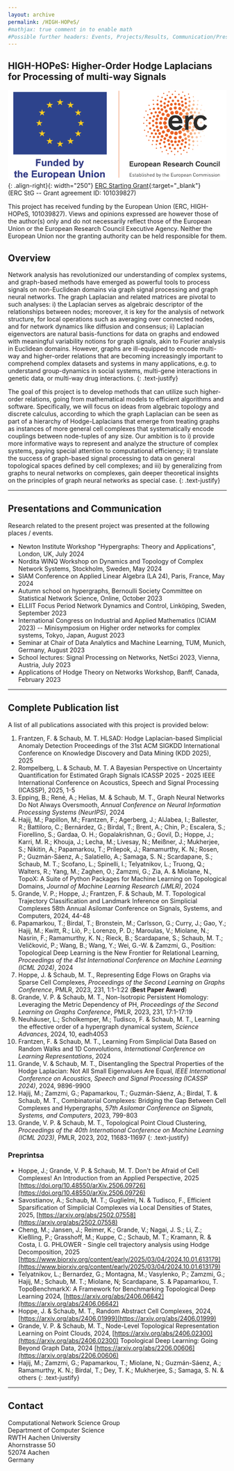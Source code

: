 ```yaml
---
layout: archive
permalink: /HIGH-HOPeS/
#mathjax: true comment in to enable math
#Possible further headers: Events, Projects/Results, Communication/Presentation, News
---
```

<script>addBackToTop({
  backgroundColor: '#fff',
  innerHTML: 'Back to Top',
  textColor: '#333'
})</script>
<style>
  #back-to-top {
    border: 1px solid #ccc;
    border-radius: 0;
    font-family: sans-serif;
    font-size: 14px;
    width: 100px;
    text-align: center;
    line-height: 30px;
    height: 30px;
  }
</style>

## HIGH-HOPeS: Higher-Order Hodge Laplacians for Processing of multi-way Signals
![image-right](/images/ERC-FLAG_FP.png){: .align-right}{: width="250"}
[ERC Starting Grant](https://cordis.europa.eu/project/id/101039827){:target="_blank"}  
(ERC StG --  Grant agreement ID: 101039827)   

This project has received funding by the European Union (ERC, HIGH-HOPeS, 101039827). Views and opinions expressed are however those of the author(s) only and do not necessarily reflect those of the European Union or the European Research Council Executive Agency. Neither the European Union nor the granting authority can be held responsible for them.

## Overview
Network analysis has revolutionized our understanding of complex systems, and graph-based methods have emerged as powerful tools to process signals on non-Euclidean domains via graph signal processing and graph neural networks. The graph Laplacian and related matrices are pivotal to such analyses: i) the Laplacian serves as algebraic descriptor of the relationships between nodes; moreover, it is key for the analysis of network structure, for local operations such as averaging over connected nodes, and for network dynamics like diffusion and consensus; ii) Laplacian eigenvectors are natural basis-functions for data on graphs and endowed with meaningful variability notions for graph signals, akin to Fourier analysis in Euclidean domains. However, graphs are ill-equipped to encode multi-way and higher-order relations that are becoming increasingly important to comprehend complex datasets and systems in many applications, e.g. to understand group-dynamics in social systems, multi-gene interactions in genetic data, or multi-way drug interactions.
{: .text-justify}

The goal of this project is to develop methods that can utilize such higher-order relations, going from mathematical models to efficient algorithms and software. Specifically, we will focus on ideas from algebraic topology and discrete calculus, according to which the graph Laplacian can be seen as part of a hierarchy of Hodge-Laplacians that emerge from treating graphs as instances of more general cell complexes that systematically encode couplings between node-tuples of any size. Our ambition is to i) provide more informative ways to represent and analyze the structure of complex systems, paying special attention to computational efficiency; ii) translate the success of graph-based signal processing to data on general topological spaces defined by cell complexes; and iii) by generalizing from graphs to neural networks on complexes, gain deeper theoretical insights on the principles of graph neural networks as special case.
{: .text-justify}

<!--## Events-->
<!--**Sep 9 - 11, 2019**, Workshop on Higher-Order Interaction Networks: [Dynamics, Structure, Data](https://www.maths.ox.ac.uk/groups/networks/events/higher-order-interaction-workshop)  -->

<!------------------>
<!--## Selected Projects-->

<!--### Simplicial Complexes as modelling tools for complex systems-->

<!--![image-right](/images/SCexample.png){: .align-right}-->
<!--To integrate higher order interactions into network models, a framework is needed to extend standard graph based approaches.-->
<!--Hypergraphs can provide such a general framework. -->
<!--We concentrate on a particular form of hypergraphs called simplicial complexes (SCs), i.e., finite collections of simplices (nodes, edges, triangular faces, etc.) closed under intersections.-->
<!--We show how simplicial complexes can be used as a natural data model for a variety of systems, study their temporal evolution, and introduce higher-order link prediction as a benchmark problem to assess models and algorithms that predict higher-order structure [1].  -->

<!--Compared to generic hypergraphs, SC have favourable additional algebraic structure, which we aim to exploit in this project.-->
<!--A key ingredient in this context is the hierarchy of the so-called boundary maps and their adjoint co-boundary maps which couple higher-order to lower-order entities (e.g. edges to vertices). Combining these maps in an appropriate manner gives rise to higher-order Laplacian operators. -->
<!--The first order operator is the well-known graph Laplacian matrix, which is paramount for the analysis of networked systems. -->
<!--Like the graph Laplacian in the node domain, its higher order equivalents enable the rigorous definition of diffusive processes (random walks and consensus dynamics) in the domain of edges (node-pairs) and higher order entities [2].-->

<!--#### Related Publications-->
<!--\[1] Benson, A. R.; Abebe, R.; Schaub, M. T.; Jadbabaie, A. & Kleinberg, J.-->
<!--" Simplicial closure and higher-order link prediction" -->
<!--*Proceedings of the National Academy of Sciences*, 2018, [DOI: 10.1073/pnas.1800683115](https://doi.org/10.1073/pnas.1800683115)   -->
<!--\[2] Schaub, M. T.; Benson, A. R.; Horn, P.; Lippner, G. & Jadbabaie, A. "Random walks on simplicial complexes and the normalized Hodge 1-Laplacian", *SIAM Review*, 2020. -->
<!--[DOI: 10.1137/18M1201019](https://doi.org/10.1137/18M1201019)     -->

<!--### Flow decompositions, machine learning and signal processing on graphs and simplicial complexes-->

<!--![image-right](/images/ToyExampleFlowFiltering.png){: .align-left}-->
<!--In many problems modeled using graphs, the data of interest is located on the edges (as opposed to the nodes). A typical scenario of practical interest is a flow on the edges – signal, mass, energy, information – of a graph that is measured and has to be analyzed further, such as traffic flow associated with the edges of a traffic network.-->

<!--To analyze these types of signal we have developed techniques for analyzing the edge-space of graphs and simplicial complexes in more detail [1,2]-->
<!--An important tool in this context is the Hodge decomposition, a decomposition of edge flows into intuitively interpretable components that are analogous to notions such as gradient flows or rotational flows from vector calculus. -->
<!--We have demonstrated how this decomposition can be leveraged for data analytics that extract information about the edge-space that complements and extends typical graph-based analysis.-->

<!--#### Related Publications-->
<!--\[1] Schaub, M. T.; Benson, A. R.; Horn, P.; Lippner, G. & Jadbabaie, A. "Random walks on simplicial complexes and the normalized Hodge 1-Laplacian", *SIAM Review*, 2020. -->
<!--[DOI: 10.1137/18M1201019](https://doi.org/10.1137/18M1201019)     -->
<!--\[2] Schaub M. T.; Segarra, S. "Flow smoothing and denoising: graph signal processing in the edge-space". 2018 IEEE Global Conference on Signal and Information Processing (GlobalSIP), Anaheim, CA, USA, 2018, pp. 735-739. [DOI: 10.1109/GlobalSIP.2018.8646701](https://doi.org/10.1109/GlobalSIP.2018.8646701)   -->
<!--\[3] Jia, J.; Segarra, S.; Schaub, M. T. & Benson, A. R. "Graph-based Semi-Supervised & Active Learning for Edge Flows". Proceedings of the 25th ACM SIGKDD International Conference on Knowledge Discovery and Data Mining (KDD 2019), ACM, 2019 [DOI: 10.1145/3292500.3330872](https://doi.org/10.1145/3292500.3330872)     -->


---------------
## Presentations and Communication 
Research related to the present project was presented at the following places / events.

* Newton Institute Workshop "Hypergraphs: Theory and Applications", London, UK, July 2024
* Nordita WINQ Workshop on Dynamics and Topology of Complex Network Systems, Stockholm, Sweden, May 2024
* SIAM Conference on Applied Linear Algebra (LA 24), Paris, France, May 2024
* Autumn school on hypergraphs, Bernoulli Society Committee on Statistical Network Science, Online, October 2023
* ELLIIT Focus Period Network Dynamics and Control, Linköping, Sweden, September 2023 
* International Congress on Industrial and Applied Mathematics (ICIAM 2023) -- Minisymposium on Higher order networks for complex systems, Tokyo, Japan, August 2023
* Seminar at Chair of Data Analytics and Machine Learning, TUM, Munich, Germany, August 2023
* School lectures: Signal Processing on Networks, NetSci 2023, Vienna, Austria, July 2023
* Applications of Hodge Theory on Networks Workshop, Banff, Canada, February 2023 

<!--## Outreach-->
<!--* MIT Spark Programme, Cambridge, MA, March 2018-->
<!--* St. Ursula Gymnasium Bruehl, Outreach Talk, Germany, November 2017-->

-------------
## Complete Publication list
A list of all publications associated with this project is provided below:
1. Frantzen, F. & Schaub, M. T.  HLSAD: Hodge Laplacian-based Simplicial Anomaly Detection Proceedings of the 31st ACM SIGKDD International Conference on Knowledge Discovery and Data Mining (KDD 2025), 2025 
1. Rompelberg, L. & Schaub, M. T.  A Bayesian Perspective on Uncertainty Quantification for Estimated Graph Signals ICASSP 2025 - 2025 IEEE International Conference on Acoustics, Speech and Signal Processing (ICASSP), 2025, 1-5 
1. Epping, B.; René, A.; Helias, M. & Schaub, M. T., Graph Neural Networks Do Not Always Oversmooth, *Annual Conference on Neural Information Processing Systems (NeurIPS)*, 2024
1. Hajij, M.; Papillon, M.; Frantzen, F.; Agerberg, J.; AlJabea, I.; Ballester, R.; Battiloro, C.; Bernárdez, G.; Birdal, T.; Brent, A.; Chin, P.; Escalera, S.; Fiorellino, S.; Gardaa, O. H.; Gopalakrishnan, G.; Govil, D.; Hoppe, J.; Karri, M. R.; Khouja, J.; Lecha, M.; Livesay, N.; Meißner, J.; Mukherjee, S.; Nikitin, A.; Papamarkou, T.; Prílepok, J.; Ramamurthy, K. N.; Rosen, P.; Guzmán-Sáenz, A.; Salatiello, A.; Samaga, S. N.; Scardapane, S.; Schaub, M. T.; Scofano, L.; Spinelli, I.; Telyatnikov, L.; Truong, Q.; Walters, R.; Yang, M.; Zaghen, O.; Zamzmi, G.; Zia, A. & Miolane, N., TopoX: A Suite of Python Packages for Machine Learning on Topological Domains, *Journal of Machine Learning Research (JMLR)*, 2024
1. Grande, V. P.; Hoppe, J.; Frantzen, F. & Schaub, M. T.  Topological Trajectory Classification and Landmark Inference on Simplicial Complexes 58th Annual Asilomar Conference on Signals, Systems, and Computers, 2024, 44-48 
1.  Papamarkou, T.; Birdal, T.; Bronstein, M.; Carlsson, G.; Curry, J.; Gao, Y.; Hajij, M.; Kwitt, R.; Liò, P.; Lorenzo, P. D.; Maroulas, V.; Miolane, N.; Nasrin, F.; Ramamurthy, K. N.; Rieck, B.; Scardapane, S.; Schaub, M. T.; Veličković, P.; Wang, B.; Wang, Y.; Wei, G.-W. & Zamzmi, G., Position: Topological Deep Learning is the New Frontier for Relational Learning, *Proceedings of the 41st International Conference on Machine Learning (ICML 2024)*, 2024 
1.  Hoppe, J. & Schaub, M. T., Representing Edge Flows on Graphs via Sparse Cell Complexes, *Proceedings of the Second Learning on Graphs Conference*, PMLR, 2023, 231, 1:1-1:22 (**Best Paper Award**)
1.  Grande, V. P. & Schaub, M. T., Non-Isotropic Persistent Homology: Leveraging the Metric Dependency of PH, *Proceedings of the Second Learning on Graphs Conference*, PMLR, 2023, 231, 17:1-17:19  
1.  Neuhäuser, L.; Scholkemper, M.; Tudisco, F. & Schaub, M. T., Learning the effective order of a hypergraph dynamical system, *Science Advances*, 2024, 10, eadh4053 
1.  Frantzen, F. & Schaub, M. T., Learning From Simplicial Data Based on Random Walks and 1D Convolutions, *International Conference on Learning Representations*, 2024
1.  Grande, V. & Schaub, M. T., Disentangling the Spectral Properties of the Hodge Laplacian: Not All Small Eigenvalues Are Equal, *IEEE International Conference on Acoustics, Speech and Signal Processing (ICASSP 2024)*, 2024, 9896-9900 
1.  Hajij, M.; Zamzmi, G.; Papamarkou, T.; Guzmán-Sáenz, A.; Birdal, T. & Schaub, M. T., Combinatorial Complexes: Bridging the Gap Between Cell Complexes and Hypergraphs, *57th Asilomar Conference on Signals, Systems, and Computers*, 2023, 799-803 
1.  Grande, V. P. & Schaub, M. T., Topological Point Cloud Clustering, *Proceedings of the 40th International Conference on Machine Learning (ICML 2023)*, PMLR, 2023, 202, 11683-11697 
{: .text-justify}

### Preprintsa
* Hoppe, J.; Grande, V. P. & Schaub, M. T.  Don't be Afraid of Cell Complexes! An Introduction from an Applied Perspective, 2025 [https://doi.org/10.48550/arXiv.2506.09726](https://doi.org/10.48550/arXiv.2506.09726)  
* Savostianov, A.; Schaub, M. T.; Guglielmi, N. & Tudisco, F., Efficient Sparsification of Simplicial Complexes via Local Densities of States, 2025, [https://arxiv.org/abs/2502.07558](https://arxiv.org/abs/2502.07558)
* Cheng, M.; Jansen, J.; Reimer, K.; Grande, V.; Nagai, J. S.; Li, Z.; Kießling, P.; Grasshoff, M.; Kuppe, C.; Schaub, M. T.; Kramann, R. & Costa, I. G.  PHLOWER - Single cell trajectory analysis using Hodge Decomposition, 2025 [https://www.biorxiv.org/content/early/2025/03/04/2024.10.01.613179](https://www.biorxiv.org/content/early/2025/03/04/2024.10.01.613179)  
* Telyatnikov, L.; Bernardez, G.; Montagna, M.; Vasylenko, P.; Zamzmi, G.; Hajij, M.; Schaub, M. T.; Miolane, N; Scardapane, S. & Papamarkou, T.  TopoBenchmarkX: A Framework for Benchmarking Topological Deep Learning 2024, [https://arxiv.org/abs/2406.06642](https://arxiv.org/abs/2406.06642)   
* Hoppe, J. & Schaub, M. T., Random Abstract Cell Complexes, 2024, [https://arxiv.org/abs/2406.01999](https://arxiv.org/abs/2406.01999)
* Grande, V. P. & Schaub, M. T., Node-Level Topological Representation Learning on Point Clouds, 2024, [https://arxiv.org/abs/2406.02300](https://arxiv.org/abs/2406.02300) 
Topological Deep Learning: Going Beyond Graph Data, 2024 [https://arxiv.org/abs/2206.00606](https://arxiv.org/abs/2206.00606)     
* Hajij, M.; Zamzmi, G.; Papamarkou, T.; Miolane, N.; Guzmán-Sáenz, A.; Ramamurthy, K. N.; Birdal, T.; Dey, T. K.; Mukherjee, S.; Samaga, S. N. & others
{: .text-justify}

-------------

## Contact
Computational Network Science Group     
Department of Computer Science     
RWTH Aachen University     
Ahornstrasse 50      
52074 Aachen      
Germany
